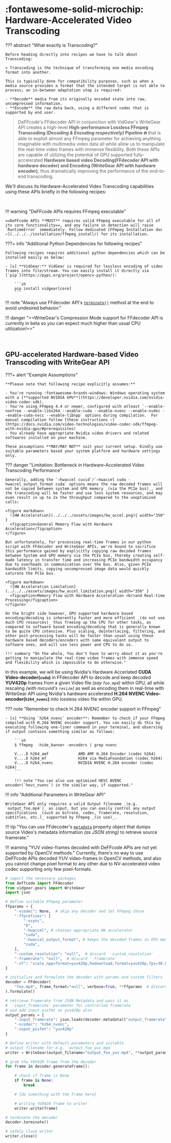 <!--
======================================================================
DeFFcode library source-code is deployed under the Apache 2.0 License:

Copyright (c) 2021 Abhishek Thakur(@abhiTronix) <abhi.una12@gmail.com>

Licensed under the Apache License, Version 2.0 (the "License");
you may not use this file except in compliance with the License.
You may obtain a copy of the License at

   http://www.apache.org/licenses/LICENSE-2.0

Unless required by applicable law or agreed to in writing, software
distributed under the License is distributed on an "AS IS" BASIS,
WITHOUT WARRANTIES OR CONDITIONS OF ANY KIND, either express or implied.
See the License for the specific language governing permissions and
limitations under the License.
======================================================================
-->

# :fontawesome-solid-microchip: Hardware-Accelerated Video Transcoding

??? abstract "What exactly is Transcoding?"

    Before heading directly into recipes we have to talk about Transcoding: 
    
    > Transcoding is the technique of transforming one media encoding format into another. 

    This is typically done for compatibility purposes, such as when a media source provides a format that the intended target is not able to process; an in-between adaptation step is required:

    - **Decode** media from its originally encoded state into raw, uncompressed information.
    - **Encode** the raw data back, using a different codec that is supported by end user.

> DeFFcode's FFdecoder API in conjunction with VidGear's WriteGear API creates a high-level **High-performance Lossless FFmpeg Transcoding _(Decoding & Encoding respectively)_ Pipeline :fire:** that is able to exploit almost any FFmpeg parameter for achieving anything imaginable with multimedia video data all while allow us to manipulate the real-time video frames with immense flexibility. Both these APIs are capable of utilizing the potential of GPU supported fully-accelerated **Hardware based video Decoding(FFdecoder API with hardware decoder) and Encoding (WriteGear API with hardware encoder)**, thus dramatically improving the performance of the end-to-end transcoding.

We'll discuss its Hardware-Accelerated Video Transcoding capabilities using these APIs briefly in the following recipes:

&thinsp;


!!! warning "DeFFcode APIs requires FFmpeg executable"

    ==DeFFcode APIs **MUST** requires valid FFmpeg executable for all of its core functionality==, and any failure in detection will raise `RuntimeError` immediately. Follow dedicated [FFmpeg Installation doc ➶](../../../installation/ffmpeg_install/) for its installation.

???+ info "Additional Python Dependencies for following recipes"

    Following recipes requires additional python dependencies which can be installed easily as below:

    - [x] **VidGear:** VidGear is required for lossless encoding of video frames into file/stream. You can easily install it directly via [`pip`](https://pypi.org/project/opencv-python/):

        ```sh
        pip install vidgear[core]       
        ```

!!! note "Always use FFdecoder API's [`terminate()`](../../reference/ffdecoder/#deffcode.ffdecoder.FFdecoder.terminate) method at the end to avoid undesired behavior."

!!! danger "==WriteGear's Compression Mode support for FFdecoder API is currently in beta so you can expect much higher than usual CPU utilization!=="

&thinsp;

## GPU-accelerated Hardware-based Video Transcoding with WriteGear API 

???+ alert "Example Assumptions"

    **Please note that following recipe explicitly assumes:**

    - You're running :fontawesome-brands-windows: Windows operating system with a [**supported NVIDIA GPU**](https://developer.nvidia.com/nvidia-video-codec-sdk).
    - You're using FFmpeg 4.4 or newer, configured with atleast `--enable-nonfree --enable-libx264 --enable-cuda --enable-nvenc --enable-nvdec --enable-cuda-nvcc --enable-libnpp` options during compilation.  For manual compilation follow [these instructions ➶](https://docs.nvidia.com/video-technologies/video-codec-sdk/ffmpeg-with-nvidia-gpu/#prerequisites)
    - You already have appropriate Nvidia video drivers and related softwares installed on your machine.

    These assumptions **MAY/MAY NOT** suit your current setup. Kindly use suitable parameters based your system platform and hardware settings only.


??? danger "Limitation: Bottleneck in Hardware-Accelerated Video Transcoding Performance"

    Generally, adding the `–hwaccel cuvid`/`–hwaccel cuda -hwaccel_output_format cuda` options means the raw decoded frames will not be copied between system and GPU memory _(via the PCIe bus)_, and the transcoding will be faster and use less system resources, and may even result in up to 2x the throughput compared to the unoptimized calls:

    <figure markdown>
      ![HW Acceleration](../../../assets/images/hw_accel.png){ width="350" }
      <figcaption>General Memory Flow with Hardware Acceleration</figcaption>
    </figure>
    
    But unfortunately, for processing real-time frames in our python script with FFdecoder and WriteGear APIs, we're bound to sacrifice this performance gained by explicitly copying raw decoded frames between System and GPU memory via the PCIe bus, thereby creating self-made latency in transfer time and increasing PCIe bandwidth occupancy due to overheads in communication over the bus. Also, given PCIe bandwidth limits, copying uncompressed image data would quickly saturate the PCIe bus. 

    <figure markdown>
      ![HW Acceleration Limitation](../../../assets/images/hw_accel_limitation.png){ width="350" }
      <figcaption>Memory Flow with Hardware Acceleration <br>and Real-time Processing</figcaption>
    </figure>

    On the bright side however, GPU supported hardware based encoding/decoding is inherently faster and more efficient _(do not use much CPU resources)_ thus freeing up the CPU for other tasks, as compared to software based encoding/decoding that is generally known to be quite CPU intensive. Plus scaling, deinterlacing, filtering, and other post-processing tasks will be faster than usual using these hardware based decoders/encoders with same equivalent output to software ones, and will use less power and CPU to do so. 

    !!! summary "On the whole, You don't have to worry about it as you're getting to manipulate the real-time video frames with immense speed and flexibility which is impossible to do otherwise."

In this example, we will be using Nvidia's Hardware Accerlated **CUDA Video-decoder(`cuda`)** in FFdecoder API to decode and keep decoded **YUV420p** frames from a given Video file _(say `foo.mp4`)_ within GPU, all while rescaling _(with nvcuvid's `resize`)_ as well as encoding them in real-time with WriteGear API using Nvidia's hardware accelerated **H.264 NVENC Video-encoder(`h264_nvenc`)** into lossless video file within GPU. 

??? note "Remember to check H.264 NVENC encoder support in FFmpeg"

    - [x] **Using `h264_nvenc` encoder**: Remember to check if your FFmpeg compiled with H.264 NVENC encoder support. You can easily do this by executing following one-liner command in your terminal, and observing if output contains something similar as follows:

        ```sh
        $ ffmpeg  -hide_banner -encoders | grep nvenc 

        V....D h264_amf             AMD AMF H.264 Encoder (codec h264)
        V....D h264_mf              H264 via MediaFoundation (codec h264)
        V....D h264_nvenc           NVIDIA NVENC H.264 encoder (codec h264)
        ```

        !!! note "You can also use optimized HEVC NVENC encoder(`hevc_nvenc`) in the similar way, if supported."

!!! info "Additional Parameters in WriteGear API"
    
    WriteGear API only requires a valid Output filename _(e.g. `output_foo.mp4`)_ as input, but you can easily control any output specifications _(such as bitrate, codec, framerate, resolution, subtitles, etc.)_ supported by FFmpeg _(in use)_.

!!! tip "You can use FFdecoder's [`metadata`](../../reference/ffdecoder/#deffcode.ffdecoder.FFdecoder.metadata) property object that dumps source Video's metadata information _(as JSON string)_ to retrieve source framerate."


!!! warning "YUV video-frames decoded with DeFFcode APIs are not yet supported by OpenCV methods."
    Currently, there's no way to use DeFFcode APIs decoded YUV video-frames in OpenCV methods, and also you cannot change pixel format to any other due to NV-accelerated video codec supporting only few pixel-formats.


```python
# import the necessary packages
from deffcode import FFdecoder
from vidgear.gears import WriteGear
import json

# define suitable FFmpeg parameter
ffparams = {
    "-vcodec": None,  # skip any decoder and let FFmpeg chose
    "-ffprefixes": [
        "-vsync",
        "0",
        "-hwaccel", # chooses appropriate HW accelerator
        "cuda",
        "-hwaccel_output_format", # keeps the decoded frames in GPU memory
        "cuda",
    ],
    "-custom_resolution": "null",  # discard `-custom_resolution`
    "-framerate": "null",  # discard `-framerate`
    "-vf": "scale_npp=format=yuv420p,hwdownload,format=yuv420p,fps=30.0",  # define your filters
}

# initialize and formulate the decoder with params and custom filters
decoder = FFdecoder(
    "foo.mp4", frame_format="null", verbose=True, **ffparams  # discard frame_format
).formulate()

# retrieve framerate from JSON Metadata and pass it as 
# `-input_framerate` parameter for controlled framerate
# and add input pixfmt as yuv420p also
output_params = {
    "-input_framerate": json.loads(decoder.metadata)["output_framerate"],
    "-vcodec": "h264_nvenc",
    "-input_pixfmt": "yuv420p"
}

# Define writer with default parameters and suitable
# output filename for e.g. `output_foo_yuv.mp4`
writer = WriteGear(output_filename="output_foo_yuv.mp4", **output_params)

# grab the YUV420 frame from the decoder
for frame in decoder.generateFrame():

    # check if frame is None
    if frame is None:
        break

    # {do something with the frame here}

    # writing YUV420 frame to writer
    writer.write(frame)

# terminate the decoder
decoder.terminate()

# safely close writer
writer.close()
```

&nbsp;